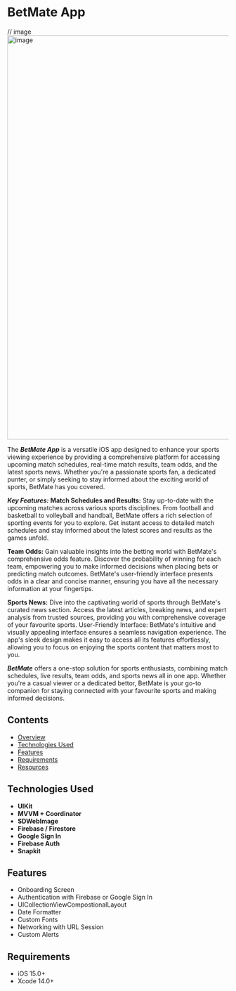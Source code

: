 # BetMate App
// image
<img width="920" alt="image" src="">

The ***BetMate App*** is a versatile iOS app designed to enhance your sports viewing experience by providing a comprehensive platform for accessing upcoming match schedules, real-time match results, team odds, and the latest sports news. Whether you're a passionate sports fan, a dedicated punter, or simply seeking to stay informed about the exciting world of sports, BetMate has you covered.

***Key Features:***
**Match Schedules and Results:**
Stay up-to-date with the upcoming matches across various sports disciplines. From football and basketball to volleyball and handball, BetMate offers a rich selection of sporting events for you to explore. Get instant access to detailed match schedules and stay informed about the latest scores and results as the games unfold.

**Team Odds:** Gain valuable insights into the betting world with BetMate's comprehensive odds feature. Discover the probability of winning for each team, empowering you to make informed decisions when placing bets or predicting match outcomes. BetMate's user-friendly interface presents odds in a clear and concise manner, ensuring you have all the necessary information at your fingertips.

**Sports News:** Dive into the captivating world of sports through BetMate's curated news section. Access the latest articles, breaking news, and expert analysis from trusted sources, providing you with comprehensive coverage of your favourite sports.
User-Friendly Interface: BetMate's intuitive and visually appealing interface ensures a seamless navigation experience. The app's sleek design makes it easy to access all its features effortlessly, allowing you to focus on enjoying the sports content that matters most to you.

***BetMate*** offers a one-stop solution for sports enthusiasts, combining match schedules, live results, team odds, and sports news all in one app. Whether you're a casual viewer or a dedicated bettor, BetMate is your go-to companion for staying connected with your favourite sports and making informed decisions.


## Сontents
* [Overview](#overview)
* [Technologies Used](#technologies-used)
* [Features](#features)
* [Requirements](requirements)
* [Resources](resources)


## Technologies Used

- **UIKit**
- **MVVM + Coordinator**
- **SDWebImage**
- **Firebase / Firestore**
- **Google Sign In**
- **Firebase Auth**
- **Snapkit**

## Features
- Onboarding Screen
- Authentication with Firebase or Google Sign In
- UICollectionViewCompostionalLayout
- Date Formatter
- Custom Fonts
- Networking with URL Session
- Custom Alerts

## Requirements
- iOS 15.0+
- Xcode 14.0+


